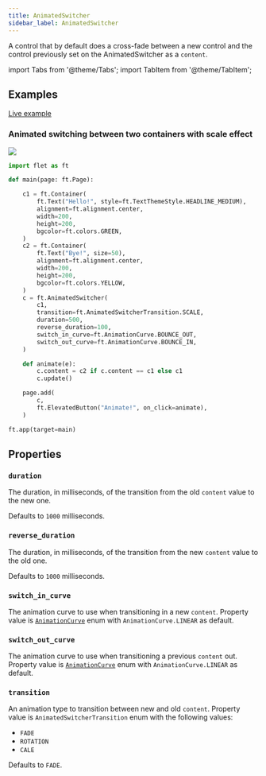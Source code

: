 ```yaml
---
title: AnimatedSwitcher
sidebar_label: AnimatedSwitcher
---
```


A control that by default does a cross-fade between a new control and the control previously set on the AnimatedSwitcher as a `content`.

import Tabs from '@theme/Tabs';
import TabItem from '@theme/TabItem';

## Examples

[Live example](https://flet-controls-gallery.fly.dev/animations/animated_switcher)

### Animated switching between two containers with scale effect

<img src="/img/docs/controls/animated-switcher/animated-switcher.gif" className="screenshot-20" />

<Tabs groupId="language">
  <TabItem value="python" label="Python" default>

```python
import flet as ft

def main(page: ft.Page):

    c1 = ft.Container(
        ft.Text("Hello!", style=ft.TextThemeStyle.HEADLINE_MEDIUM),
        alignment=ft.alignment.center,
        width=200,
        height=200,
        bgcolor=ft.colors.GREEN,
    )
    c2 = ft.Container(
        ft.Text("Bye!", size=50),
        alignment=ft.alignment.center,
        width=200,
        height=200,
        bgcolor=ft.colors.YELLOW,
    )
    c = ft.AnimatedSwitcher(
        c1,
        transition=ft.AnimatedSwitcherTransition.SCALE,
        duration=500,
        reverse_duration=100,
        switch_in_curve=ft.AnimationCurve.BOUNCE_OUT,
        switch_out_curve=ft.AnimationCurve.BOUNCE_IN,
    )

    def animate(e):
        c.content = c2 if c.content == c1 else c1
        c.update()

    page.add(
        c,
        ft.ElevatedButton("Animate!", on_click=animate),
    )

ft.app(target=main)
```
  </TabItem>
</Tabs>

## Properties

### `duration`

The duration, in milliseconds, of the transition from the old `content` value to the new one.

Defaults to `1000` milliseconds.

### `reverse_duration`

The duration, in milliseconds, of the transition from the new `content` value to the old one.

Defaults to `1000` milliseconds.

### `switch_in_curve`

The animation curve to use when transitioning in a new `content`. Property value is [`AnimationCurve`](/docs/reference/types/animationcurve) enum with `AnimationCurve.LINEAR` as default.

### `switch_out_curve`

The animation curve to use when transitioning a previous `content` out. Property value is [`AnimationCurve`](/docs/reference/types/animationcurve) enum with `AnimationCurve.LINEAR` as default.

### `transition`

An animation type to transition between new and old `content`. Property value is `AnimatedSwitcherTransition` enum with the following values:

* `FADE`
* `ROTATION`
* `CALE`

Defaults to `FADE`.   